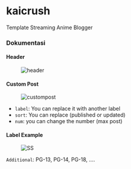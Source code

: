 # kaicrush
Template Streaming Anime Blogger

<h3>Dokumentasi</h3>

<h4>Header</h4>
<figure class="center">
  <img alt="header" src="https://blogger.googleusercontent.com/img/b/R29vZ2xl/AVvXsEirdJ4VAN_mPzZwc7Wpkm9XIgS31ZY4qojmUKw0SGqKGrjbLbYSLgaICuaJDsYIPHfdArel8shq6xrYaRqQTFZCdedUkOg8_N_3Mkjjly1hGxKFZ2teY1_fgQIIIETG7STu1xu7jl40l6LfGCR2zIku-Jrcfti8yFBFzVWkU4xoDZoMM3ZlymtteaVtcRdK/s625/header.png">
</figure>


<h4>Custom Post</h4>
<figure class="center">
  <img alt="custompost" src="https://blogger.googleusercontent.com/img/b/R29vZ2xl/AVvXsEjpEHqZjWsNRUsTrRTNUv6X3_K9VogZd-de7JJx99CSnrAc7Awojeak3Evr_aXlBDEgOrotJJnq-kzB4JYRmU5IME7BsgCCiU3eilXz-hWFkEMJOMn7TymgNMm_ktluI20KmfrfDS0E8A7_l1W0hP9Cc0GNsrpSR41D9iZCvTwj97WRoqJ9dQNHzoBhBd7x/s436/custom%20post.png">
</figure>

<ul>
  <li><code>label</code>: You can replace it with another label</li>
  <li><code>sort</code>: You can replace (published or updated)</li>
  <li><code>num</code>: you can change the number (max post)</li>
</ul>

<h4>Label Example</h4>
<figure class="center">
  <img alt="SS" src="https://blogger.googleusercontent.com/img/b/R29vZ2xl/AVvXsEhXFZaLbAwtTV8JwfSb2HMeR6C0GRxO00ou0I4f0tGOf3NvkJshyFFlk8vJJ1h1gIZBkbl892AS0F8Mo_YoQVi5FKQMaMK2UCJl6rcJvYSm0cjYyNdYvfKkuzKjP3CxHMK7-8Jm9fGrZW8L-HfFHqWs6nW8_zzxeze-O8qdI4PXFXo74pzj2PXXZe4TgijT/s542/contoh%20label.png">
</figure>

<code>Additional</code>: PG-13, PG-14, PG-18, ....
